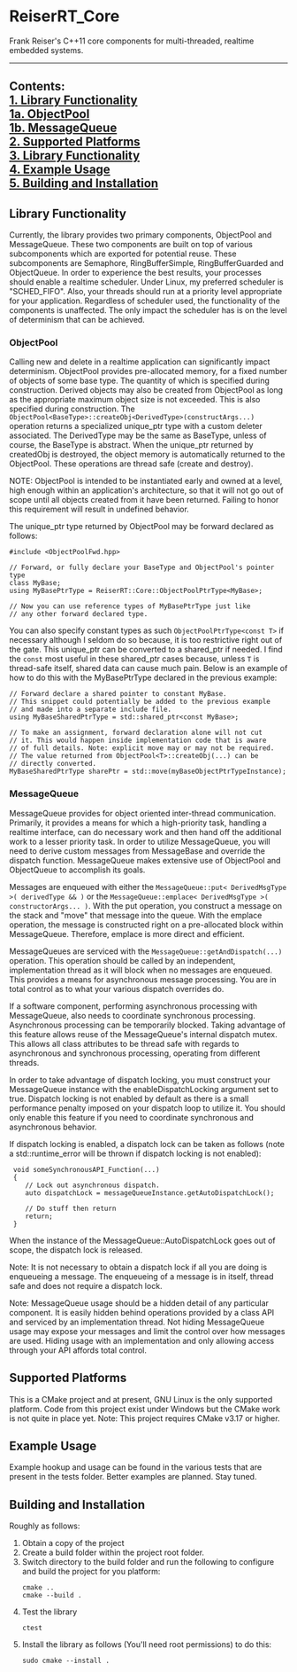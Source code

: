 # ReiserRT_Core
Frank Reiser's C++11 core components for multi-threaded, realtime 
embedded systems.

---
Contents:\
   [1. Library Functionality](#library-functionality)\
   [1a.  ObjectPool](#objectpool)\
   [1b.  MessageQueue](#messagequeue)\
   [2. Supported Platforms](#supported-platforms)\
   [3. Library Functionality](#supported-platforms)\
   [4. Example Usage](#example-usage)\
   [5. Building and Installation](#building-and-installation)
---

## Library Functionality
Currently, the library provides two primary components, 
ObjectPool and MessageQueue. These two components are built on top
of various subcomponents which are exported for potential reuse.
These subcomponents are Semaphore, RingBufferSimple, RingBufferGuarded
and ObjectQueue. In order to experience the best results, your
processes should enable a realtime scheduler. Under Linux,
my preferred scheduler is "SCHED_FIFO". Also, your
threads should run at a priority level appropriate for your
application. Regardless of scheduler used, the functionality of
the components is unaffected. The only impact the scheduler has is 
on the level of determinism that can be achieved.

### ObjectPool
Calling new and delete in a realtime application can
significantly impact determinism. ObjectPool provides 
pre-allocated memory, for a fixed number of objects of some
base type. The quantity of which is specified during 
construction. Derived objects may also be created from
ObjectPool as long as the appropriate maximum object size
is not exceeded. This is also specified during construction.
The `ObjectPool<BaseType>::createObj<DerivedType>(constructArgs...)`
operation returns a specialized unique_ptr type with a custom 
deleter associated. The DerivedType may be the same as BaseType,
unless of course, the BaseType is abstract.
When the unique_ptr returned by createdObj is destroyed,
the object memory is automatically returned to the ObjectPool.
These operations are thread safe (create and destroy).

NOTE: ObjectPool is intended to be instantiated early and owned
at a level, high enough within an application's architecture, so that
it will not go out of scope until all objects created from it
have been returned. Failing to honor this requirement will result
in undefined behavior.

The unique_ptr type returned by ObjectPool<BaseType> may be forward
declared as follows:
   ```
   #include <ObjectPoolFwd.hpp>
   
   // Forward, or fully declare your BaseType and ObjectPool's pointer type
   class MyBase;
   using MyBasePtrType = ReiserRT::Core::ObjectPoolPtrType<MyBase>;
   
   // Now you can use reference types of MyBasePtrType just like
   // any other forward declared type.
   ```
You can also specify constant types as such `ObjectPoolPtrType<const T>`
if necessary although I seldom do so because, it is too restrictive right
out of the gate.
This unique_ptr can be converted to a shared_ptr<const T> if needed.
I find the `const` most useful in these shared_ptr cases because, unless `T` 
is thread-safe itself, shared data can cause much pain. Below is
an example of how to do this with the MyBasePtrType declared in the 
previous example:
   ```
   // Forward declare a shared pointer to constant MyBase.
   // This snippet could potentially be added to the previous example
   // and made into a separate include file.
   using MyBaseSharedPtrType = std::shared_ptr<const MyBase>;
   ```
   
   ```
   // To make an assignment, forward declaration alone will not cut
   // it. This would happen inside implementation code that is aware
   // of full details. Note: explicit move may or may not be required.
   // The value returned from ObjectPool<T>::createObj(...) can be
   // directly converted.
   MyBaseSharedPtrType sharePtr = std::move(myBaseObjectPtrTypeInstance);
   ```

### MessageQueue
MessageQueue provides for object oriented
inter-thread communication. Primarily, it provides a means
for which a high-priority task, handling a realtime interface,
can do necessary work and then hand off the additional work to a lesser priority
task. In order to utilize MessageQueue, you will need to derive
custom messages from MessageBase and override the dispatch
function. MessageQueue makes extensive use of ObjectPool
and ObjectQueue to accomplish its goals.

Messages are enqueued with either the
`MessageQueue::put< DerivedMsgType >( derivedType && )` or the
`MessageQueue::emplace< DerivedMsgType >( constructorArgs... )`.
With the put operation, you construct a message on the
stack and "move" that message into the queue. With
the emplace operation, the message is constructed right on a
pre-allocated block within MessageQueue. Therefore, emplace is
more direct and efficient.

MessageQueues are serviced with the
`MessageQueue::getAndDispatch(...)` operation. 
This operation should be called by an independent, implementation
thread as it will block when no messages are enqueued.
This provides a means for asynchronous message processing.
You are in total control as to what your various dispatch
overrides do.

If a software component, performing asynchronous processing with
MessageQueue, also needs to coordinate synchronous processing.
Asynchronous processing can be temporarily blocked. Taking
advantage of this feature allows reuse of the MessageQueue's
internal dispatch mutex. This allows all class attributes to
be thread safe with regards to asynchronous and synchronous
processing, operating from different threads. 

In order to take advantage of dispatch locking, you must construct your
MessageQueue instance with the enableDispatchLocking argument set to true.
Dispatch locking is not enabled by default as there is a small performance
penalty imposed on your dispatch loop to utilize it. You should only enable
this feature if you need to coordinate synchronous and asynchronous behavior.

If dispatch locking is enabled, a dispatch lock can be taken as follows
(note a std::runtime_error will be thrown if dispatch locking is not enabled):
  ```
   void someSynchronousAPI_Function(...)
   {
      // Lock out asynchronous dispatch.
      auto dispatchLock = messageQueueInstance.getAutoDispatchLock();
   
      // Do stuff then return
      return;
   }
   ```
When the instance of the MessageQueue::AutoDispatchLock goes out
of scope, the dispatch lock is released.

Note: It is not necessary to obtain a dispatch lock if all you are
doing is enqueueing a message. The enqueueing of a message is in itself,
thread safe and does not require a dispatch lock.

Note: MessageQueue usage should be a hidden detail of any
particular component. It is easily hidden behind operations provided by
a class API and serviced by an implementation thread.
Not hiding MessageQueue usage may expose your messages and 
limit the control over how messages are used. Hiding usage with an
implementation and only allowing access through your API affords total control.

## Supported Platforms
This is a CMake project and at present, GNU Linux is
the only supported platform. Code from this project exist
under Windows but the CMake work is not quite in place yet.
Note: This project requires CMake v3.17 or higher.

## Example Usage
Example hookup and usage can be found in the various
tests that are present in the tests folder. Better examples
are planned. Stay tuned.

## Building and Installation
Roughly as follows:
1) Obtain a copy of the project
2) Create a build folder within the project root folder.
3) Switch directory to the build folder and run the following 
   to configure and build the project for you platform:
   ```
   cmake ..
   cmake --build .
   ```
4) Test the library
   ```
   ctest
   ```
5) Install the library as follows (You'll need root permissions)
   to do this:
   ```
   sudo cmake --install .
   ```
